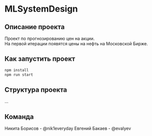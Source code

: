 # MLSystemDesign
## Описание проекта
Проект по прогнозированию цен на акции. <br>
На первой итерации появятся цены на нефть на Московской Бирже.

## Как запустить проект
```bash
npm install
npm run start
```

## Структура проекта
...

## Команда
Никита Борисов - @nik1everyday
Евгений Бакаев - @evalyev
